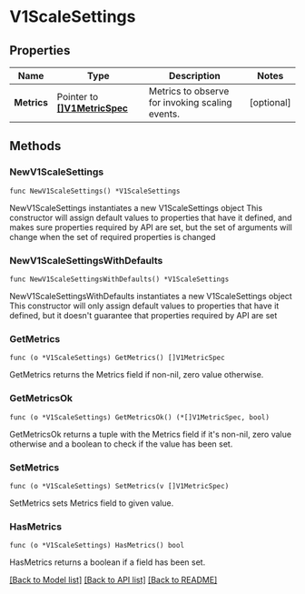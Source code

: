 # V1ScaleSettings

## Properties

Name | Type | Description | Notes
------------ | ------------- | ------------- | -------------
**Metrics** | Pointer to [**[]V1MetricSpec**](v1MetricSpec.md) | Metrics to observe for invoking scaling events. | [optional] 

## Methods

### NewV1ScaleSettings

`func NewV1ScaleSettings() *V1ScaleSettings`

NewV1ScaleSettings instantiates a new V1ScaleSettings object
This constructor will assign default values to properties that have it defined,
and makes sure properties required by API are set, but the set of arguments
will change when the set of required properties is changed

### NewV1ScaleSettingsWithDefaults

`func NewV1ScaleSettingsWithDefaults() *V1ScaleSettings`

NewV1ScaleSettingsWithDefaults instantiates a new V1ScaleSettings object
This constructor will only assign default values to properties that have it defined,
but it doesn't guarantee that properties required by API are set

### GetMetrics

`func (o *V1ScaleSettings) GetMetrics() []V1MetricSpec`

GetMetrics returns the Metrics field if non-nil, zero value otherwise.

### GetMetricsOk

`func (o *V1ScaleSettings) GetMetricsOk() (*[]V1MetricSpec, bool)`

GetMetricsOk returns a tuple with the Metrics field if it's non-nil, zero value otherwise
and a boolean to check if the value has been set.

### SetMetrics

`func (o *V1ScaleSettings) SetMetrics(v []V1MetricSpec)`

SetMetrics sets Metrics field to given value.

### HasMetrics

`func (o *V1ScaleSettings) HasMetrics() bool`

HasMetrics returns a boolean if a field has been set.


[[Back to Model list]](../README.md#documentation-for-models) [[Back to API list]](../README.md#documentation-for-api-endpoints) [[Back to README]](../README.md)



